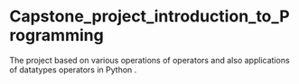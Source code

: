 # Capstone_project_introduction_to_Programming
The project based on various operations of operators and also applications of datatypes operators in Python . 
